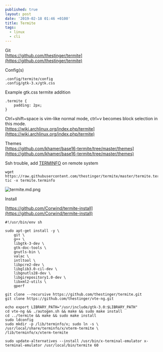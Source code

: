```yaml
---
published: true
layout: post
date: '2019-02-18 01:46 +0100'
title: Termite
tags:
  - linux
  - cli
---
```

Git  
[https://github.com/thestinger/termite](https://github.com/thestinger/termite)

Config(s)  

    .config/termite/config
    .config/gtk-3.x/gtk.css
    
Example gtk.css termite addition
    
    .termite {
        padding: 2px;
    }

Ctrl+shift+space is vim-like normal mode, ctrl+v becomes block selection in this mode.  
[https://wiki.archlinux.org/index.php/termite](https://wiki.archlinux.org/index.php/termite)  

Themes  
[https://github.com/khamer/base16-termite/tree/master/themes](https://github.com/khamer/base16-termite/tree/master/themes)

Ssh trouble, add [TERMINFO](https://github.com/thestinger/termite#terminfo) on remote system  

    wget https://raw.githubusercontent.com/thestinger/termite/master/termite.terminfo
    tic -x termite.terminfo

![termite.md.png](https://i.imgur.com/yvr4uxm.png)

Install  

[https://github.com/Corwind/termite-install](https://github.com/Corwind/termite-install)

    #!/usr/bin/env sh

    sudo apt-get install -y \
        git \
        g++ \
        libgtk-3-dev \
        gtk-doc-tools \
        gnutls-bin \
        valac \
        intltool \
        libpcre2-dev \
        libglib3.0-cil-dev \
        libgnutls28-dev \
        libgirepository1.0-dev \
        libxml2-utils \
        gperf
        
    git clone --recursive https://github.com/thestinger/termite.git
    git clone https://github.com/thestinger/vte-ng.git

    echo export LIBRARY_PATH="/usr/include/gtk-3.0:$LIBRARY_PATH"
    cd vte-ng && ./autogen.sh && make && sudo make install
    cd ../termite && make && sudo make install
    sudo ldconfig
    sudo mkdir -p /lib/terminfo/x; sudo ln -s \
    /usr/local/share/terminfo/x/xterm-termite \
    /lib/terminfo/x/xterm-termite

    sudo update-alternatives --install /usr/bin/x-terminal-emulator x-terminal-emulator /usr/local/bin/termite 60

